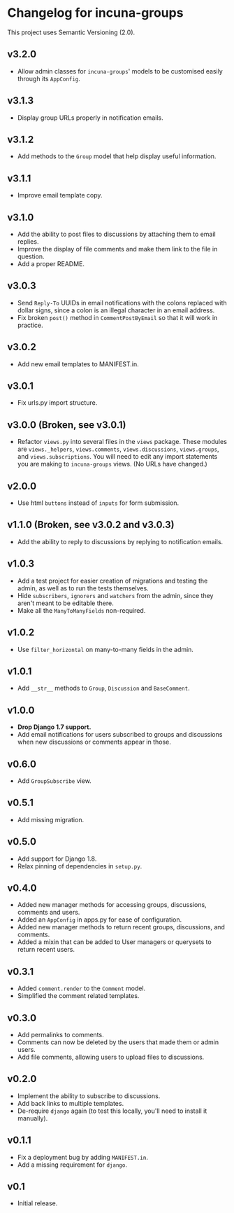 # Changelog for incuna-groups

This project uses Semantic Versioning (2.0).

## v3.2.0

- Allow admin classes for `incuna-groups`' models to be customised easily through its
  `AppConfig`.

## v3.1.3

- Display group URLs properly in notification emails.

## v3.1.2

- Add methods to the `Group` model that help display useful information.

## v3.1.1

- Improve email template copy.

## v3.1.0

- Add the ability to post files to discussions by attaching them to email replies.
- Improve the display of file comments and make them link to the file in question.
- Add a proper README.

## v3.0.3

- Send `Reply-To` UUIDs in email notifications with the colons replaced with dollar signs,
  since a colon is an illegal character in an email address.
- Fix broken `post()` method in `CommentPostByEmail` so that it will work in practice.

## v3.0.2

- Add new email templates to MANIFEST.in.

## v3.0.1

- Fix urls.py import structure.

## v3.0.0  (Broken, see v3.0.1)

- Refactor `views.py` into several files in the `views` package.  These modules are
  `views._helpers`, `views.comments`, `views.discussions`, `views.groups`, and
  `views.subscriptions`.  You will need to edit any import statements you are making
  to `incuna-groups` views.  (No URLs have changed.)

## v2.0.0

- Use html `buttons` instead of `inputs` for form submission.

## v1.1.0 (Broken, see v3.0.2 and v3.0.3)

- Add the ability to reply to discussions by replying to notification emails.

## v1.0.3

- Add a test project for easier creation of migrations and testing the admin, as well as
  to run the tests themselves.
- Hide `subscribers`, `ignorers` and `watchers` from the admin, since they aren't meant
  to be editable there.
- Make all the `ManyToManyFields` non-required.

## v1.0.2

- Use `filter_horizontal` on many-to-many fields in the admin.

## v1.0.1

- Add `__str__` methods to `Group`, `Discussion` and `BaseComment`.

## v1.0.0

- **Drop Django 1.7 support.**
- Add email notifications for users subscribed to groups and discussions when new
  discussions or comments appear in those.

## v0.6.0

- Add `GroupSubscribe` view.

## v0.5.1

- Add missing migration.

## v0.5.0

- Add support for Django 1.8.
- Relax pinning of dependencies in `setup.py`.

## v0.4.0

- Added new manager methods for accessing groups, discussions, comments and users.
- Added an `AppConfig` in apps.py for ease of configuration.
- Added new manager methods to return recent groups, discussions, and comments.
- Added a mixin that can be added to User managers or querysets to return recent users.

## v0.3.1

- Added `comment.render` to the `Comment` model.
- Simplified the comment related templates.

## v0.3.0

- Add permalinks to comments.
- Comments can now be deleted by the users that made them or admin users.
- Add file comments, allowing users to upload files to discussions.

## v0.2.0

- Implement the ability to subscribe to discussions.
- Add back links to multiple templates.
- De-require `django` again (to test this locally, you'll need to install it manually).

## v0.1.1

- Fix a deployment bug by adding `MANIFEST.in`.
- Add a missing requirement for `django`.

## v0.1

- Initial release.

